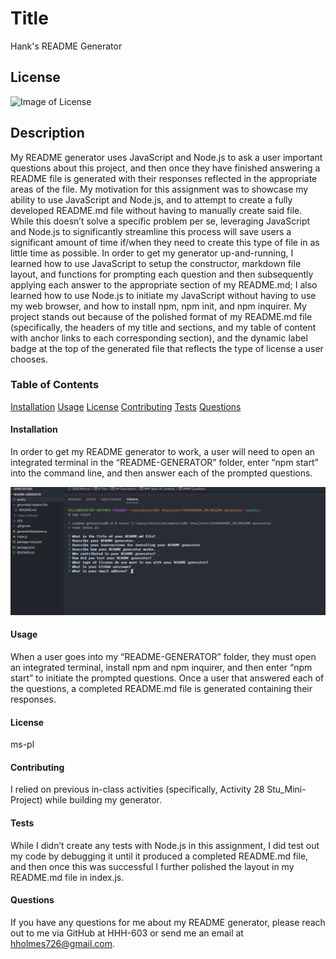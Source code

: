 # Title
Hank's README Generator

## License
![Image of License](https://img.shields.io/static/v1?label=License&message=ms-pl&color=blueviolet)
## Description
My README generator uses JavaScript and Node.js to ask a user important questions about this project, and then once they have finished answering a README file is generated with their responses reflected in the appropriate areas of the file. My motivation for this assignment was to showcase my ability to use JavaScript and Node.js, and to attempt to create a fully developed README.md file without having to manually create said file. While this doesn’t solve a specific problem per se, leveraging JavaScript and Node.js to significantly streamline this process will save users a significant amount of time if/when they need to create this type of file in as little time as possible. In order to get my generator up-and-running, I learned how to use JavaScript to setup the constructor, markdown file layout, and functions for prompting each question and then subsequently applying each answer to the appropriate section of my README.md; I also learned how to use Node.js to initiate my JavaScript without having to use my web browser, and how to install npm, npm init, and npm inquirer. My project stands out because of the polished format of my README.md file (specifically, the headers of my title and sections, and my table of content with anchor links to each corresponding section), and the dynamic label badge at the top of the generated file that reflects the type of license a user chooses.

### Table of Contents
[Installation](#installation)
[Usage](#usage)
[License](#license)
[Contributing](#contributing)
[Tests](#tests)
[Questions](#questions)

#### Installation
In order to get my README generator to work, a user will need to open an integrated terminal in the “README-GENERATOR” folder, enter “npm start” into the command line, and then answer each of the prompted questions.

![readme-questions](./assets/images/readme-questions.PNG)

#### Usage
When a user goes into my “README-GENERATOR” folder, they must open an integrated terminal, install npm and npm inquirer, and then enter “npm start” to initiate the prompted questions. Once a user that answered each of the questions, a completed README.md file is generated containing their responses.

#### License
ms-pl

#### Contributing
I relied on previous in-class activities (specifically, Activity 28 Stu_Mini-Project) while building my generator.

#### Tests
While I didn’t create any tests with Node.js in this assignment, I did test out my code by debugging it until it produced a completed README.md file, and then once this was successful I further polished the layout in my README.md file in index.js.

#### Questions
If you have any questions for me about my README generator, please reach out to me via GitHub at HHH-603 or send me an email at hholmes726@gmail.com.